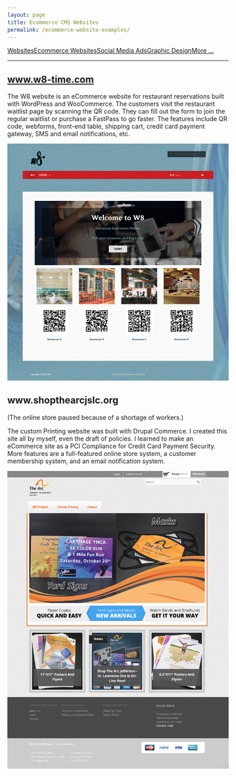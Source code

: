 ```yaml
---
layout: page
title: Ecommerce CMS Websites
permalink: /ecommerce-website-examples/
---
```


<div class="submenuright">
   <p><a href="/regular-website-examples/">Websites</a><a href="/ecommerce-website-examples/">Ecommerce Websites</a><a href="/social-media-ads/">Social Media Ads</a><a href="/graphic-design-examples/">Graphic Design</a><a href="/more-examples/">More ...</a></p>
</div>

<div class="submenurighthr">
   <hr>
</div>

<div class="gridlayoutthird">
    <h2><a href="https://w8-time.com/" target="_blank">www.w8-time.com</a></h2>
</div>

The W8 website is an eCommerce website for restaurant reservations built with WordPress and WooCommerce. The customers visit the restaurant waitlist page by scanning the QR code. They can fill out the form to join the regular waitlist or purchase a FastPass to go faster. The features include QR code, webforms, front-end table, shipping cart, credit card payment gateway, SMS and email notifications, etc.

[![Site Home](/images/w8-time.jpg "w8-time.com Home")](https://www.w8-time.com)

<div class="gridlayoutthird">
    <h2>www.shopthearcjslc.org</h2>
    <p>(The online store paused because of a shortage of workers.)</p>
</div>

The custom Printing website was built with Drupal Commerce. I created this site all by myself, even the draft of policies. I learned to make an eCommerce site as a PCI Compliance for Credit Card Payment Security. More features are a full-featured online store system, a customer membership system, and an email notification system. 

![Site Home](/images/goalHome.jpg "shopthearcjslc.org Home")
